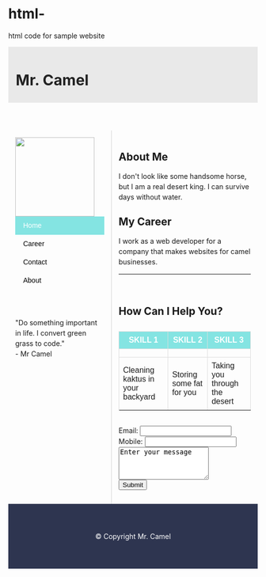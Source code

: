 # html-
html code for sample website 
<!DOCTYPE html>
<html lang="en">

<head>
  <meta charset="UTF-8">
  <meta http-equiv="X-UA-Compatible" content="IE=edge">
  <meta name="viewport" content="width=device-width, initial-scale=1.0">
  <title>Mr. Camel</title>
  <link rel="stylesheet" href="https://cdnjs.cloudflare.com/ajax/libs/font-awesome/5.15.3/css/all.min.css">
  <style>
    @import url('https://fonts.googleapis.com/css2?family=Pacifico&display=swap');

    body {
      margin: 0;
      box-sizing: border-box;
    }

    .container {
      line-height: 150%;
    }

    .header {
      display: flex;
      justify-content: space-between;
      align-items: center;
      padding: 15px;
      background-color: #e9e9e9;
    }

    .header h1 {
      color: #222222;
      font-size: 30px;
      font-family: 'Pacifico', cursive;
    }

    .header .social a {
      padding: 0 5px;
      color: #222222;
    }

    .left {
      float: left;
      width: 180px;
      margin: 0;
      padding: 1em;
    }

    .content {
      margin-left: 190px;
      border-left: 1px solid #d4d4d4;
      padding: 1em;
      overflow: hidden;
    }

    ul {
      list-style-type: none;
      margin: 0;
      padding: 0;
      font-family: sans-serif;
    }

    li a {
      display: block;
      color: #000;
      padding: 8px 16px;
      text-decoration: none;
    }

    li a.active {
      background-color: #84e4e2;
      color: white;
    }

    li a:hover:not(.active) {
      background-color: #29292a;
      color: white;
    }

    table {
      font-family: arial, sans-serif;
      border-collapse: collapse;
      width: 100%;
      margin: 30px 0;
    }

    td,
    th {
      border: 1px solid #dddddd;
      padding: 8px;
    }

    tr:nth-child(1) {
      background-color: #84e4e2;
      color: white;
    }

    tr td i.fas {
      display: block;
      font-size: 35px;
      text-align: center;
    }

    .footer {
      padding: 55px 20px;
      background-color: #2e3550;
      color: white;
      text-align: center;
    }
  </style>
</head>

<body>
  <div class="container">
    <header class="header">
      <h1>Mr. Camel</h1>
      <div class="social">
        <a href="#"><i class="fab fa-facebook"></i></a>
        <a href="#"><i class="fab fa-instagram"></i></a>
        <a href="#"><i class="fab fa-twitter"></i></a>
      </div>
    </header>
    <aside class="left">
      <img src="./assets/html/mr-camel.jpg" width="160px" />
      <ul>
        <li><a class="active" href="#home">Home</a></li>
        <li><a href="#career">Career</a></li>
        <li><a href="#contact">Contact</a></li>
        <li><a href="#about">About</a></li>
      </ul>
      <br><br>
      <p>"Do something important in life. I convert green grass to code."<br>- Mr Camel</p>
    </aside>
    <main class="content">
      <h2>About Me</h2>
      <p>I don't look like some handsome horse, but I am a real desert king. I can survive days without water.</p>
      <h2>My Career</h2>
      <p>I work as a web developer for a company that makes websites for camel businesses.</p>
      <hr><br>
      <h2>How Can I Help You?</h2>
      <table>
        <tr>
          <th>SKILL 1</th>
          <th>SKILL 2</th>
          <th>SKILL 3</th>
        </tr>
        <tr>
          <td><i class="fas fa-broom"></i></td>
          <td><i class="fas fa-archive"></i></td>
          <td><i class="fas fa-trailer"></i></td>
        </tr>
        <tr>
          <td>Cleaning kaktus in your backyard</td>
          <td>Storing some fat for you</td>
          <td>Taking you through the desert</td>
        </tr>
        <tr>
      </table>
      <form>
        <label>Email: <input type="text" name="email"></label><br>
        <label> Mobile: <input type="text" name="mobile"> </label><br>
        <textarea name="comments" rows="4">Enter your message</textarea><br>
        <input type="submit" value="Submit" /><br>
      </form>
    </main>
    <footer class="footer">&copy; Copyright Mr. Camel</footer>
  </div>
</body>

</html>
